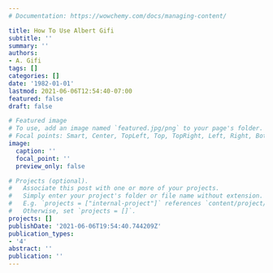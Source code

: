 ```yaml
---
# Documentation: https://wowchemy.com/docs/managing-content/

title: How To Use Albert Gifi
subtitle: ''
summary: ''
authors:
- A. Gifi
tags: []
categories: []
date: '1982-01-01'
lastmod: 2021-06-06T12:54:40-07:00
featured: false
draft: false

# Featured image
# To use, add an image named `featured.jpg/png` to your page's folder.
# Focal points: Smart, Center, TopLeft, Top, TopRight, Left, Right, BottomLeft, Bottom, BottomRight.
image:
  caption: ''
  focal_point: ''
  preview_only: false

# Projects (optional).
#   Associate this post with one or more of your projects.
#   Simply enter your project's folder or file name without extension.
#   E.g. `projects = ["internal-project"]` references `content/project/deep-learning/index.md`.
#   Otherwise, set `projects = []`.
projects: []
publishDate: '2021-06-06T19:54:40.744209Z'
publication_types:
- '4'
abstract: ''
publication: ''
---
```


